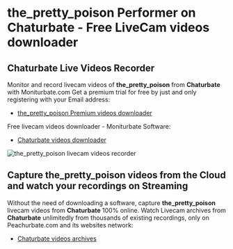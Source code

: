 # the_pretty_poison Performer on Chaturbate - Free LiveCam videos downloader

## Chaturbate Live Videos Recorder

Monitor and record livecam videos of **the_pretty_poison** from **Chaturbate** with Moniturbate.com
Get a premium trial for free by just and only registering with your Email address:
* [the_pretty_poison Premium videos downloader](https://moniturbate.com/request-demo-licence-key.html)

Free livecam videos downloader - Moniturbate Software:
* [Chaturbate videos downloader](https://moniturbate.com/moniturbate-download-software.html)

![the_pretty_poison livecam videos recorder](https://peachurnet.com/templates/moniturbate-software.png)


## Capture the_pretty_poison videos from the Cloud and watch your recordings on Streaming

Without the need of downloading a software, capture **the_pretty_poison** livecam videos from **Chaturbate** 100% online.
Watch Livecam archives from **Chaturbate** unlimitedly from thousands of existing recordings, only on Peachurbate.com and its websites network:
* [Chaturbate videos archives](https://peachurnet.com/)
